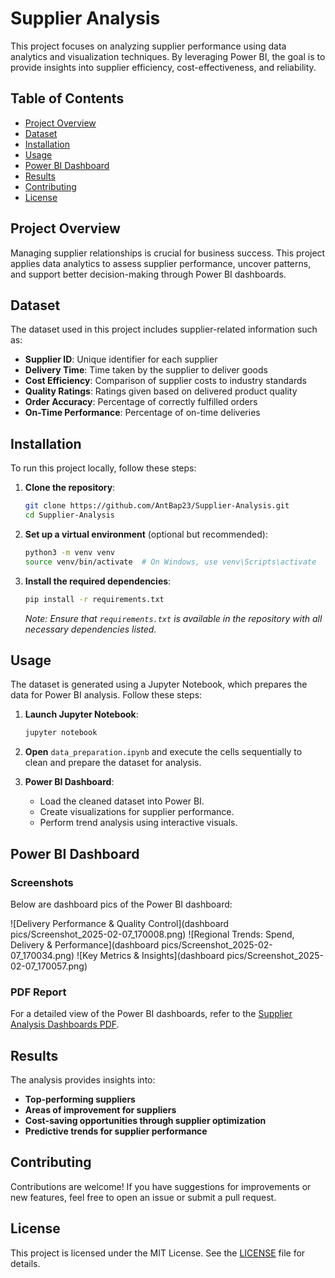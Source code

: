 # Supplier Analysis

This project focuses on analyzing supplier performance using data analytics and visualization techniques. By leveraging Power BI, the goal is to provide insights into supplier efficiency, cost-effectiveness, and reliability.

## Table of Contents

- [Project Overview](#project-overview)
- [Dataset](#dataset)
- [Installation](#installation)
- [Usage](#usage)
- [Power BI Dashboard](#power-bi-dashboard)
- [Results](#results)
- [Contributing](#contributing)
- [License](#license)

## Project Overview

Managing supplier relationships is crucial for business success. This project applies data analytics to assess supplier performance, uncover patterns, and support better decision-making through Power BI dashboards.

## Dataset

The dataset used in this project includes supplier-related information such as:

- **Supplier ID**: Unique identifier for each supplier
- **Delivery Time**: Time taken by the supplier to deliver goods
- **Cost Efficiency**: Comparison of supplier costs to industry standards
- **Quality Ratings**: Ratings given based on delivered product quality
- **Order Accuracy**: Percentage of correctly fulfilled orders
- **On-Time Performance**: Percentage of on-time deliveries

## Installation

To run this project locally, follow these steps:

1. **Clone the repository**:

   ```bash
   git clone https://github.com/AntBap23/Supplier-Analysis.git
   cd Supplier-Analysis
   ```

2. **Set up a virtual environment** (optional but recommended):

   ```bash
   python3 -m venv venv
   source venv/bin/activate  # On Windows, use venv\Scripts\activate
   ```

3. **Install the required dependencies**:

   ```bash
   pip install -r requirements.txt
   ```

   *Note: Ensure that `requirements.txt` is available in the repository with all necessary dependencies listed.*

## Usage

The dataset is generated using a Jupyter Notebook, which prepares the data for Power BI analysis. Follow these steps:

1. **Launch Jupyter Notebook**:

   ```bash
   jupyter notebook
   ```

2. **Open** `data_preparation.ipynb` and execute the cells sequentially to clean and prepare the dataset for analysis.

3. **Power BI Dashboard**:
   - Load the cleaned dataset into Power BI.
   - Create visualizations for supplier performance.
   - Perform trend analysis using interactive visuals.

## Power BI Dashboard

### Screenshots
Below are dashboard pics of the Power BI dashboard:

![Delivery Performance & Quality Control](dashboard pics/Screenshot_2025-02-07_170008.png)
![Regional Trends: Spend, Delivery & Performance](dashboard pics/Screenshot_2025-02-07_170034.png)
![Key Metrics & Insights](dashboard pics/Screenshot_2025-02-07_170057.png)

### PDF Report
For a detailed view of the Power BI dashboards, refer to the [Supplier Analysis Dashboards PDF](Supplier%20Analysis%20Dashboards.pdf).

## Results

The analysis provides insights into:

- **Top-performing suppliers**
- **Areas of improvement for suppliers**
- **Cost-saving opportunities through supplier optimization**
- **Predictive trends for supplier performance**

## Contributing

Contributions are welcome! If you have suggestions for improvements or new features, feel free to open an issue or submit a pull request.

## License

This project is licensed under the MIT License. See the [LICENSE](LICENSE) file for details.



